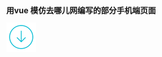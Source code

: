 ## 用vue 模仿去哪儿网编写的部分手机端页面

![效果图](https://github.com/lj613/travel/blob/master/src/assets/images/logo.gif)
